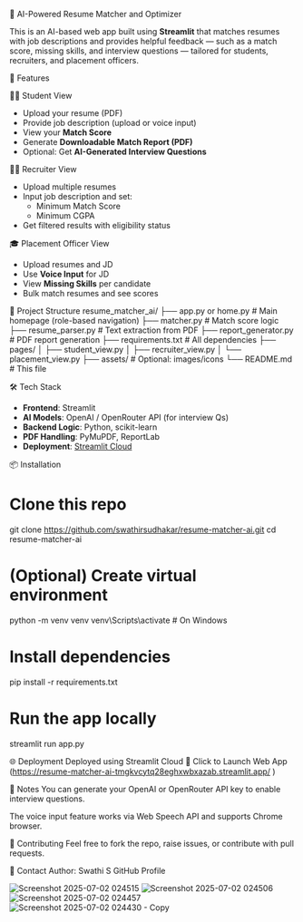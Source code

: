  🤖 AI-Powered Resume Matcher and Optimizer

This is an AI-based web app built using **Streamlit** that matches resumes with job descriptions and provides helpful feedback — such as a match score, missing skills, and interview questions — tailored for students, recruiters, and placement officers.


 🚀 Features

 👩‍🎓 Student View
- Upload your resume (PDF)
- Provide job description (upload or voice input)
- View your **Match Score**
- Generate **Downloadable Match Report (PDF)**
- Optional: Get **AI-Generated Interview Questions**

🧑‍💼 Recruiter View
- Upload multiple resumes
- Input job description and set:
  - Minimum Match Score
  - Minimum CGPA
- Get filtered results with eligibility status

 🎓 Placement Officer View
- Upload resumes and JD
- Use **Voice Input** for JD
- View **Missing Skills** per candidate
- Bulk match resumes and see scores



 📂 Project Structure
 resume_matcher_ai/
├── app.py or home.py # Main homepage (role-based navigation)
├── matcher.py # Match score logic
├── resume_parser.py # Text extraction from PDF
├── report_generator.py # PDF report generation
├── requirements.txt # All dependencies
├── pages/
│ ├── student_view.py
│ ├── recruiter_view.py
│ └── placement_view.py
├── assets/ # Optional: images/icons
└── README.md # This file


 🛠️ Tech Stack

- **Frontend**: Streamlit
- **AI Models**: OpenAI / OpenRouter API (for interview Qs)
- **Backend Logic**: Python, scikit-learn
- **PDF Handling**: PyMuPDF, ReportLab
- **Deployment**: [Streamlit Cloud](https://streamlit.io/cloud)


📦 Installation

# Clone this repo
git clone https://github.com/swathirsudhakar/resume-matcher-ai.git
cd resume-matcher-ai

# (Optional) Create virtual environment
python -m venv venv
venv\Scripts\activate   # On Windows

# Install dependencies
pip install -r requirements.txt

# Run the app locally
streamlit run app.py

🌐 Deployment
Deployed using Streamlit Cloud
🔗 Click to Launch Web App (https://resume-matcher-ai-tmgkvcytq28eghxwbxazab.streamlit.app/
)


📢 Notes
You can generate your OpenAI or OpenRouter API key to enable interview questions.

The voice input feature works via Web Speech API and supports Chrome browser.


🤝 Contributing
Feel free to fork the repo, raise issues, or contribute with pull requests.


📧 Contact
Author: Swathi S
GitHub Profile

![Screenshot 2025-07-02 024515](https://github.com/user-attachments/assets/b8473490-2987-4afc-8960-1d39a2b4b981)
![Screenshot 2025-07-02 024506](https://github.com/user-attachments/assets/2b238720-7f98-4f98-a936-f8e7baf2c4ce)
![Screenshot 2025-07-02 024457](https://github.com/user-attachments/assets/df40ce66-0765-492f-a3b2-879c51319182)
![Screenshot 2025-07-02 024430 - Copy](https://github.com/user-attachments/assets/944e9079-dece-4282-b25b-3914c2ff4e18)










